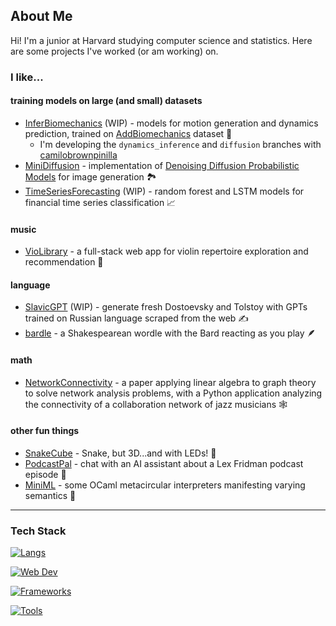 ## About Me

Hi! I'm a junior at Harvard studying computer science and statistics. Here are some projects I've worked (or am working) on.

### I like...

#### training models on large (and small) datasets
- [InferBiomechanics](https://github.com/jbejjani2022/InferBiomechanics.git) (WIP) - models for motion generation and dynamics prediction, trained on [AddBiomechanics](https://addbiomechanics.org/download_data.html) dataset 🦵
    - I'm developing the `dynamics_inference` and `diffusion` branches with [camilobrownpinilla](https://github.com/camilobrownpinilla)
- [MiniDiffusion](https://github.com/jbejjani2022/MiniDiffusion.git) - implementation of [Denoising Diffusion Probabilistic Models](https://arxiv.org/abs/2006.11239) for image generation 🏞️
- [TimeSeriesForecasting](https://github.com/jbejjani2022/TimeSeriesForecasting.git) (WIP) - random forest and LSTM models for financial time series classification 📈

#### music
- [VioLibrary](https://github.com/jbejjani2022/VioLibrary.git) - a full-stack web app for violin repertoire exploration and recommendation 🎻

#### language
- [SlavicGPT](https://github.com/jbejjani2022/SlavicGPT.git) (WIP) - generate fresh Dostoevsky and Tolstoy with GPTs trained on Russian language scraped from the web ✍️
- [bardle](https://jbejjani2022.github.io/bardle/) - a Shakespearean wordle with the Bard reacting as you play 🪶

#### math
- [NetworkConnectivity](https://github.com/jbejjani2022/NetworkConnectivity.git) - a paper applying linear algebra to graph theory to solve network analysis problems, with a Python application analyzing the connectivity of a collaboration network of jazz musicians 🕸️

#### other fun things
- [SnakeCube](https://github.com/jbejjani2022/SnakeCube.git) - Snake, but 3D...and with LEDs! 🐍
- [PodcastPal](https://github.com/jbejjani2022/PodcastPal.git) - chat with an AI assistant about a Lex Fridman podcast episode 🤖
- [MiniML](https://github.com/jbejjani2022/MiniML.git) - some OCaml metacircular interpreters manifesting varying semantics 🐪

---
### Tech Stack
[![Langs](https://skillicons.dev/icons?i=python,cpp,c,go,ocaml,r,java&theme=dark)](https://skillicons.dev)

[![Web Dev](https://skillicons.dev/icons?i=js,ts,svelte,html,css&theme=dark)](https://skillicons.dev)

[![Frameworks](https://skillicons.dev/icons?i=pytorch,flask,sqlite,mysql&theme=dark)](https://skillicons.dev)

[![Tools](https://skillicons.dev/icons?i=docker,linux,figma,aws&theme=dark)](https://skillicons.dev)


<!--
**jbejjani2022/jbejjani2022** is a ✨ _special_ ✨ repository because its `README.md` (this file) appears on your GitHub profile.

Here are some ideas to get you started:

- 🔭 I’m currently working on ...
- 🌱 I’m currently learning ...
- 👯 I’m looking to collaborate on ...
- 🤔 I’m looking for help with ...
- 💬 Ask me about ...
- 📫 How to reach me: ...
- 😄 Pronouns: ...
- ⚡ Fun fact: ...
-->

